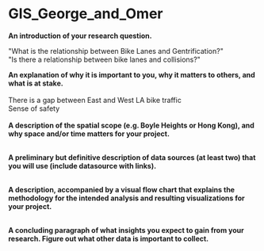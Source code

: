 # GIS_George_and_Omer
**An introduction of your research question.**

"What is the relationship between Bike Lanes and Gentrification?" <br>
"Is there a relationship between bike lanes and collisions?"


**An explanation of why it is important to you, why it matters to others, and what is at stake.** <br><br>
There is a gap between East and West LA bike traffic <br>
Sense of safety <br><br>
**A description of the spatial scope (e.g. Boyle Heights or Hong Kong), and why space and/or time matters for your project.** <br><br>

**A preliminary but definitive description of data sources (at least two) that you will use (include datasource with links).** <br><br>

**A description, accompanied by a visual flow chart that explains the methodology for the intended analysis and resulting visualizations for your project.** <br><br>

**A concluding paragraph of what insights you expect to gain from your research. Figure out what other data is important to collect.** <br><br>
